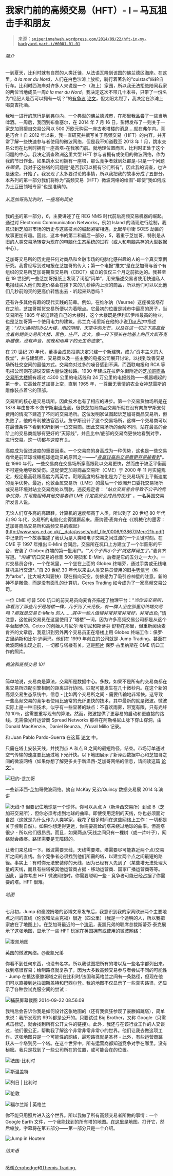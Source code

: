 <!--yml

类别：未分类

日期：2024-05-18 14:16:02

-->

# 我家门前的高频交易（HFT）- I – 马瓦狙击手和朋友

> 来源：[`sniperinmahwah.wordpress.com/2014/09/22/hft-in-my-backyard-part-i/#0001-01-01`](https://sniperinmahwah.wordpress.com/2014/09/22/hft-in-my-backyard-part-i/#0001-01-01)

###### 简介

一到夏天，比利时就有自然的人类迁徙，从法语瓦隆到该国的佛兰德区海岸。在这里，*à la mer du Nord*，人们在白色沙滩上放松，骑行着著名的“cuistax”四轮自行车。比利时西海岸对许多人来说是一个（海上）家园，所以我无法拒绝陪同我家的两位当地成员一周*à la mer du Nord*。我决定这次不带几十本书，只带了一份名为“经纪人是否可以拥有一切？”的[有争议](http://blog.themistrading.com/new-academic-paper-is-the-equivalent-of-94-christie-schultz-study/) [论文](http://papers.ssrn.com/sol3/papers.cfm?abstract_id=2367462)，但太阳太烈了，我决定在沙滩上喝莫吉托酒。

我唯一进行的旅行是到[弗尔内](https://www.google.fr/maps/place/Furnes,+Belgique/@51.041575,2.671375,12z/data=!3m1!4b1!4m2!3m1!1s0x47dcbdf9fd87a221:0xfd76e102ea40b1c3)，一个典型的佛兰德城市，在那里我品尝了一些当地啤酒。一周后，我回到布鲁塞尔，在 2014 年 7 月 16 日，彭博发布了一则关于一家芝加哥擅自交易公司以 500 万欧元购买一座古老塔楼的消息....就在弗尔内。真是巧合！自 2012 年以来，我一直研究并撰写关于高频交易（HFT）的内容，并非常了解一些快速参与者使用的微波网络，但是我不知道截至 2013 年 1 月，跳水交易公司在比利时拥有一座高塔-在我家门前。就地理位置而言，比利时正处于这个问题的中心。我决定调查欧洲这里大型 HFT 参与者拥有或使用的微波网络，作为我的节日作业。如果跳水公司拥有一座塔，那么竞争者就到处都是-只是一个问题*在哪里*。我对于这些塔的问题是“是否我可以拥有它们所有”，因此我的调查，也许是迷恋，开始了。我发现了太多要讨论的事情，所以我把我的故事分成了五部分。本系列的第一部分我们将称为“高频交易（HFT）微波网络的绘图”-即使“我如何成为土豆田领域专家”也是准确的。

###### 从芝加哥到比利时，一座塔的简史

我的[书](http://www.zones-sensibles.org/livres/6-5)的第一部分，*6*，主要讲述了在 REG NMS 时代前后高频交易机器的崛起。通过对 Electronic Communication Networks，例如 Island 的涌现进行绘制，我意识到芝加哥市场的历史与这些技术的崛起紧密相连，比起华尔街 SOES 劫匪的故事更加有趣。因此，这本书的第二和最后一部分，*5*，着重于芝加哥，特别是从旧的人类交易场转变为现在的电脑化生态系统的过程（或人和电脑共存的大型数据中心）。

芝加哥交易所的历史是任何对商品和金融市场的电脑化感兴趣的人的一个真实案例研究。我曾经写到过电报在芝加哥的传入；第一个电报“推文”是在芝加哥与首个有组织的交易所芝加哥期货交易所（CBOT）成立的仅仅三个月之前抵达的。我甚至在 19 世纪的一些芝加哥报纸上发现了词组“闪单”，用来描述交易者使用快速私人电报线买入他们知道价格会在接下来的几秒钟内上涨的商品，所以他们可以以比他们几秒前购买的更高价转售出去 - 听起来熟悉吗？

还有许多其他有趣的现代实践的前辈。例如，在维尔讷（Veurne）这座微波塔存在之前，芝加哥期货交易所便以为着眼点。它最初的位置是城市中最高的房子，当交易所在 1885 年被迫建造自己的大楼时，这个大楼既是伊利诺伊州最高的物业，也是芝加哥第一个使用电力的建筑。弗兰克·诺里斯在他的小说[*The Pit*](http://www.gutenberg.org/ebooks/4382)中描述道：“*灯火通明的办公大楼，雨的阴暗，天空中的光芒，以及在这一切之下高高耸立着的期货交易所大楼，黑色，庄严，庞大，像一只下颚长在地基上的巨大斯芬克斯雕像，没有声音，夜晚和雨幕下的无生命迹象*”。

在 20 世纪 20 年代，董事会成员投票决定兴建一个新建筑，成为“资本主义的大教堂”，并与建筑师、交易商以及一些主要的电报公司展开讨论，以找到改善交易场所社交空间的最佳方式。交易商对过多的噪音感到不满，而西联电报和 RCA 等电报公司则在游说安装大量快速线路。1930 年建成在拉萨尔街附近的[芝加哥商品交易所大楼](http://en.wikipedia.org/wiki/Chicago_Board_of_Trade_Building)拥有超过 4300 公里的电话线和 24 万公里的电报线路——机器崛起的第一步。它高耸在芝加哥上空，直到 1965 年，一尊面无表情的农业女神瑟雷斯的雕像装点着它的顶部。

交易所的核心是交易场所，因此技术也有了相应的进步。第一个交易货物场所是在 1878 年由鲁本·S·詹宁斯[申请专利](http://www.google.com/patents/US203837)，很快芝加哥商品交易所就在没有向詹宁斯支付费用的情况下建造了不同的交易场所。这位发明家试图起诉芝加哥商品交易所，但失败了，他的专利被法官否认。詹宁斯设计了这个交易场所，这样一个交易商可以在最佳条件下看到和听到另一位交易商。因此交易场所的台阶不同，站在最高的台阶上的交易商能够有更好的“天际线”，并且比中/底部的交易商更快地看到对手，进行交易。这一切都与速度有关。

高度成为促进速度的重要因素。一个交易商的身高成为一种优势，这也是一些交易商曾是前篮球或橄榄球运动员的原因之一——“*[身高较高的交易商更容易被看到](http://www.sps.ed.ac.uk/__data/assets/pdf_file/0006/93867/Merc21b.pdf)*”。在 1990 年代，一些交易商在交易场所穿高跟鞋以交易更快，然而由于缺乏平衡而不可避免地导致受伤。这促使芝加哥商品交易所（CME）于 2000 年 11 月实施规定，规定最高鞋跟高度为两英寸。鞋跟高度的标准化是为了在交易场所上平衡速度的竞争优势。最近，伦敦金属交易所（LME）的最后一个欧洲开口委托交易场所或交易环境对站立交易商处以罚款，违反规定者： “*站立交易者会导致不公平的竞争优势，并可能阻碍其他交易者和 LME 评定委员会成员的视线*” ，一名英国交易所发言人说。

无论人们穿多高的高跟鞋，计算机的速度都高于人类，所以到了 20 世纪 80 年代和 90 年代，交易所的电脑化变得猖獗起来。唐纳德·麦肯齐在《《机械化的墨客：芝加哥商品交易所和高频交易的崛起》(http://www.sps.ed.ac.uk/__data/assets/pdf_file/0006/93867/Merc21b.pdf)中记录的一个故事描述了我认为是人类和电子交易之间过渡的一个关键时刻。在 CME 于 1997 年推出 E-Mini 合同后，交易所在坑口上方建立了一个半圆形的平台，安装了 Globex 终端的第一批用户。“*‘大个子和小个子’就这样诞生了*，”麦肯齐写道。“*沟通*“坑口交易的标普 500 期货和 E-Mini，后者是它的五分之一大小。一对交易员合作，一个在坑里，一个坐在上面的 Globex 终端旁，通过手势或无线电耳机进行交流*。”自 20 世纪 30 年代以来由人类交易员使用的旧[手势信号](http://tradingpithistory.com)（称为“arbs”，比大喊大叫要快）现在指向天空，仿佛是为了吸引谷神星的注意。新的神不是雕像，而是没有面孔的计算机，Ceres Trading 如今成为了一家高频交易公司。

一位 CME 标普 500 坑口的前交易员向麦肯齐描述了物理平台：“*当你去交易所，你看到了那些几乎是塔楼一样，几乎到了天花板，有一群人坐在那里用终端交易吗？那就是交易 E-Minis 的人……其中一些人做得非常非常非常好，非常出色*。”请注意，这位前交易员在这里使用了“塔楼”一词，因为许多高频交易公司都是从这个平台起步的。Getco 的创始人丹尼尔·蒂尔尼和斯蒂芬·舒勒在那里，但重新阅读麦肯齐的文章后，我意识到另外两个交易员正在塔楼上用 Globex 终端工作：保罗·古里纳斯和比尔·迪索玛。他们在 1999 年创立的公司就是 Jump Trading。甚至在微波网络出现之前，一切都与塔楼有关。这是[照片](http://www.bloomberg.com/news/2014-07-23/don-t-tell-anybody-about-this-story-on-hft-power-jump-trading.html) 保罗·古里纳斯在 CME 坑口工作的照片。

###### 微波和高频交易 101

简单地说，交易商是算法，交易所是数据中心。多数，如果不是所有的交易商都在离交易所匹配引擎相同的距离进行协同。匹配可能发生在几十微秒内。在这个新的高频交易生态系统中，信息 - 比如两个交易所之间 - 需要传输地非常快。这导致一些高频交易的竞争者使用比通常的光纤更快的技术，其中最新的就是微波。微波实际上是一种旧技术，似乎有一些显著的缺点：不喜欢雨雾，带宽有限，只有光纤的 10％，这需要重写现有的算法。然而，微波提供了更容易的启动和更直接的路线。无需像光纤运营商 Spread Networks 那样在阿勒格尼山脉下穿山穿洞，由 Donald MacKenzie、Daniel Beunza、/Yuval Millo 记录。

和 Juan Pablo Pardo-Guerra 在这篇 [论文](http://www.sps.ed.ac.uk/__data/assets/pdf_file/0003/78186/LiquidityResub8.pdf) 中。

只需在塔上安装天线，并找到点 A 和点 B 之间的最短路径，结束。市场订单通过空气传输的速度要比通过地下光纤快。以下地图展示了新泽西数据中心和芝加哥之间的微波网络（如果你想了解更多关于新泽西-芝加哥网络的信息，请阅读这篇 [论文](http://arxiv.org/abs/1302.5966)）。

![纽约-芝加哥](img/2ae28ce2d85045b68438c1cc98ac773f.png)

一些新泽西-芝加哥微波网络。摘自 McKay 兄弟/Quincy 数据交易展 2014 年演讲

![无线-3](img/c5757f5a7c39109426e931187f3d9f8c.png) 但要记住地球是一个球体。你可以从点 A（新泽西交易所）到点 B（芝加哥交易所），但你必须考虑到地球的曲率。即使使用定制的天线，你也必须面对自然（这就是为什么作为人类学家，我花了很多时间在这些网络上工作：一切都是关于控制自然）。如果你想走得更远，你需要高耸的塔来绕过地球的曲率。但高塔很少 - 所以他们很昂贵。而且，如果两点/天线之间只有一棵树（或一片叶子），网络就会瘫痪。路径需要是无障碍的。

让我们来总结一下。微波需要天线，天线需要塔。塔需要尽可能靠近两个点/交易所之间的直线。各个竞争者必须找到他们所需的塔，以建立两个点之间最短的路径。事实上：有时你无法安装你的天线，因为已经有人先到了（某些塔无法处理大量的天线，而且有些塔被其他运营商占据 - 移动运营商、国家广播运营商等等。因此，当你考虑 HFT 微波网络时，你需要聪明一些 - 竞争者可能已经占据了你需要的塔。HFT 很难。

###### 地图

七月初，Jump 和豪滕姆塔的彭博文章发布后，我意识到我的家离欧洲两个主要地点之间的直线（伦敦和法兰克福）很近（四公里）（我是一个透明的人，所以我把家放在了地图上）。在芝加哥最近的一个[演示](https://www.youtube.com/watch?v=fGGSLUAZbRo)，麦凯兄弟的联席总裁斯蒂芬·泰克展示了这张地图，显示了一些 HFT 玩家在英国拥有或使用的微波网络：

![麦凯地图](img/9fe6c842cc205d501b875a3ca779e512.png)

英国的微波网络。@麦凯兄弟

你看不到任何东西，也没有名字。所以我试图把所有的塔以及一些名字都列出来。找到塔很容易；绘制路径就复杂了，因为大多数高频交易参与者尝试不同的可能性 - Jump 在抵达豪滕姆塔之前在比利时/法国和英格兰之间有一条路径，但现在他们可以直接到达拉姆斯盖特和巴西尔登。我的地图不仅显示了一些真实路径，还显示了各种尝试克服空间的尝试：

![捕获屏幕截图 2014-09-22 08.56.09](https://sniperinmahwah.wordpress.com/wp-content/uploads/2014/08/capture-d_c3a9cran-2014-09-22-c3a0-08-56-09.png)

我稍后会告诉你我是如何设计这张地图的（还有我疯狂参观了豪滕姆跳塔），简单来说：我所发现的 99%都是公开的。只要试试 Big Brother，又称 Google（只需点击标记，就会找到所有公开文件的链接）。此外，我还与在该行业工作的人交谈过，他们很公正，帮助我了解这个非常非常非常小的世界。他们让我去做这项工作。这张地图只是一个可能性的网络，最短路径就是圣杯 - 此外，有些运营商跳跃从一个塔到另一个塔。在这个世界中，所有运营商都知道竞争对手在哪里。没有秘密。我只是找到了一些公司所在的位置，或可能会在的位置。

![法国-比利时](https://sniperinmahwah.wordpress.com/wp-content/uploads/2014/08/capture-d_c3a9cran-2014-09-22-c3a0-21-03-03.png)

![斯温盖特](https://sniperinmahwah.wordpress.com/wp-content/uploads/2014/08/capture-d_c3a9cran-2014-09-22-c3a0-21-04-20.png)

![列日 | 比利时](https://sniperinmahwah.wordpress.com/wp-content/uploads/2014/08/capture-d_c3a9cran-2014-09-22-c3a0-21-05-02.png)

![伦敦](https://sniperinmahwah.wordpress.com/wp-content/uploads/2014/08/capture-d_c3a9cran-2014-09-22-c3a0-21-06-35.png)

![福尔兰斯 | 英格兰](https://sniperinmahwah.wordpress.com/wp-content/uploads/2014/08/capture-d_c3a9cran-2014-09-22-c3a0-21-07-46.png)

你不能只用照片进入这个世界。所以我做了所有高频交易者所做的事情：一个 Google Earth 文件，一个我能找到的所有塔的地图。[在这里](http://www.theatre-operations.com/wp-content/uploads/2015/02/MAP_HFT_EU_09022015.kmz_.zip)是地图。打开它，然后缩放。字幕将在第五部分——第一部分只是一个介绍。

![Jump in Houtem](https://sniperinmahwah.wordpress.com/wp-content/uploads/2014/09/20140904_151804-1.jpg)

###### 结束语

感谢[Zerohedge](http://www.zerohedge.com/news/2014-09-21/presenting-two-tier-market-mapping-europes-microwave-tower-network)和[Themis Trading.](http://blog.themistrading.com/hi-manoj/)
